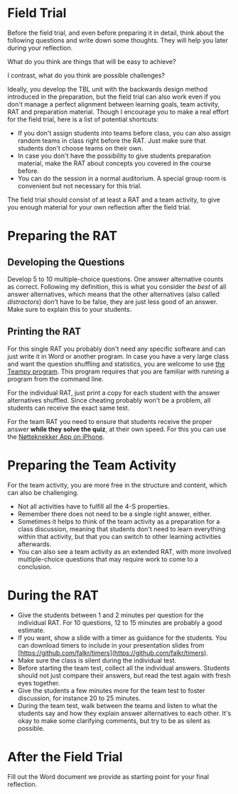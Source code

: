 # Field Trial




Before the field trial, and even before preparing it in detail, think about the following questions and write down some thoughts. They will help you later during your reflection.

What do you think are things that will be easy to achieve? 


I contrast, what do you think are possible challenges?




Ideally, you develop the TBL unit with the backwards design method introduced in the preparation, but the field trial can also work even if you don't manage a perfect alignment between learning goals, team activity, RAT and preparation material. Though I encourage you to make a real effort for the field trial, here is a list of potential shortcuts:

* If you don't assign students into teams before class, you can also assign random teams in class right before the RAT. Just make sure that students don't choose teams on their own.
* In case you don't have the possibility to give students preparation material, make the RAT about concepts you covered in the course before.
* You can do the session in a normal auditorium. A special group room is convenient but not necessary for this trial.

The field trial should consist of at least a RAT and a team activity, to give you enough material for your own reflection after the field trial.


# Preparing the RAT


## Developing the Questions

Develop 5 to 10 multiple-choice questions.
One answer alternative counts as correct.
Following my definition, this is what you consider the *best* of all answer alternatives, which means that the other alternatives (also called *distractors*) don't have to be false, they are just less good of an answer. 
Make sure to explain this to your students.


## Printing the RAT

For this single RAT you probably don't need any specific software and can just write it in Word or another program.
In case you have a very large class and want the question shuffling and statistics, you are welcome to use [the Teampy program](https://falkr.github.io/teampy). This program requires that you are familiar with running a program from the command line.


For the individual RAT, just print a copy for each student with the answer alternatives shuffled. 
Since cheating probably won't be a problem, all students can receive the exact same test.


For the team RAT you need to ensure that students receive the proper answer **while they solve the quiz**, at their own speed.
For this you can use the [Nøtteknekker App on iPhone](nøtteknekker.html).



# Preparing the Team Activity

For the team activity, you are more free in the structure and content, which can also be challenging.
* Not all activities have to fulfill all the 4-S properties.
* Remember there does not need to be a single right answer, either.
* Sometimes it helps to think of the team activity as a preparation for a class discussion, meaning that students don't need to learn everything within that activity, but that you can switch to other learning activities afterwards.
* You can also see a team activity as an extended RAT, with more involved multiple-choice questions that may require work to come to a conclusion.
 




# During the RAT

 
* Give the students between 1 and 2 minutes per question for the individual RAT. For 10 questions, 12 to 15 minutes are probably a good estimate.
* If you want, show a slide with a timer as guidance for the students. You can download timers to include in your presentation slides from [https://github.com/falkr/timers](https://github.com/falkr/timers).
* Make sure the class is silent during the individual test.
* Before starting the team test, collect all the individual answers. Students should not just compare their answers, but read the test again with fresh eyes together.
* Give the students a few minutes more for the team test to foster discussion, for instance 20 to 25 minutes.
* During the team test, walk between the teams and listen to what the students say and how they explain answer alternatives to each other. It's okay to make some clarifying comments, but try to be as silent as possible. 





# After the Field Trial

Fill out the Word document we provide as starting point for your final reflection.
